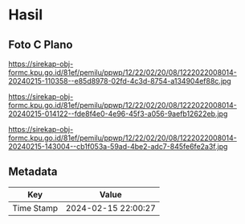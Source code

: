 # Hasil

## Foto C Plano

https://sirekap-obj-formc.kpu.go.id/81ef/pemilu/ppwp/12/22/02/20/08/1222022008014-20240215-110358--e85d8978-02fd-4c3d-8754-a134904ef88c.jpg

https://sirekap-obj-formc.kpu.go.id/81ef/pemilu/ppwp/12/22/02/20/08/1222022008014-20240215-014122--fde8f4e0-4e96-45f3-a056-9aefb12622eb.jpg

https://sirekap-obj-formc.kpu.go.id/81ef/pemilu/ppwp/12/22/02/20/08/1222022008014-20240215-143004--cb1f053a-59ad-4be2-adc7-845fe6fe2a3f.jpg


## Metadata

| Key        | Value               |
| ---------- | ------------------- |
| Time Stamp | 2024-02-15 22:00:27 |



